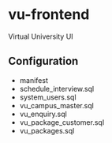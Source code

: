 # vu-frontend
Virtual University UI

## Configuration
- manifest
- schedule_interview.sql	
- system_users.sql	
- vu_campus_master.sql	
- vu_enquiry.sql	
- vu_package_customer.sql	
- vu_packages.sql
